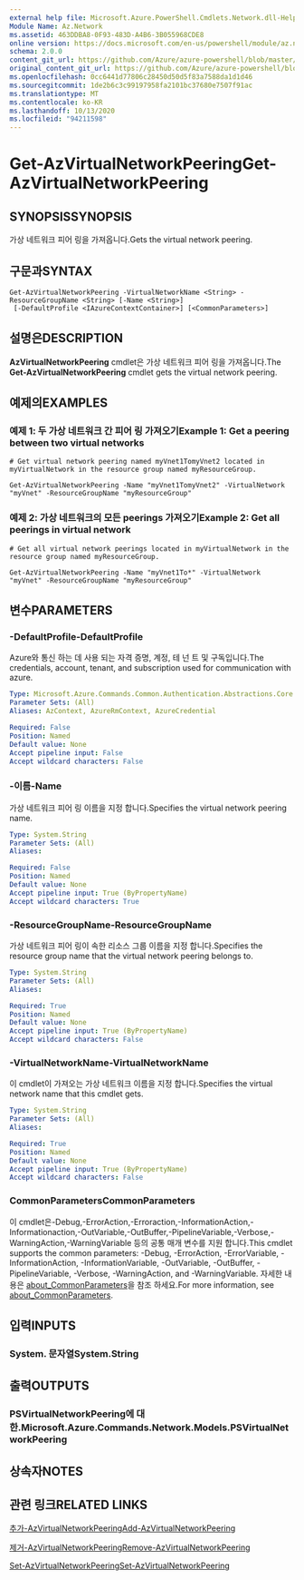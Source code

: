 ```yaml
---
external help file: Microsoft.Azure.PowerShell.Cmdlets.Network.dll-Help.xml
Module Name: Az.Network
ms.assetid: 463DDBA8-0F93-483D-A4B6-3B055968CDE8
online version: https://docs.microsoft.com/en-us/powershell/module/az.network/get-azvirtualnetworkpeering
schema: 2.0.0
content_git_url: https://github.com/Azure/azure-powershell/blob/master/src/Network/Network/help/Get-AzVirtualNetworkPeering.md
original_content_git_url: https://github.com/Azure/azure-powershell/blob/master/src/Network/Network/help/Get-AzVirtualNetworkPeering.md
ms.openlocfilehash: 0cc6441d77806c28450d50d5f83a7588da1d1d46
ms.sourcegitcommit: 1de2b6c3c99197958fa2101bc37680e7507f91ac
ms.translationtype: MT
ms.contentlocale: ko-KR
ms.lasthandoff: 10/13/2020
ms.locfileid: "94211598"
---
```

# <span data-ttu-id="7baab-101">Get-AzVirtualNetworkPeering</span><span class="sxs-lookup"><span data-stu-id="7baab-101">Get-AzVirtualNetworkPeering</span></span>

## <span data-ttu-id="7baab-102">SYNOPSIS</span><span class="sxs-lookup"><span data-stu-id="7baab-102">SYNOPSIS</span></span>
<span data-ttu-id="7baab-103">가상 네트워크 피어 링을 가져옵니다.</span><span class="sxs-lookup"><span data-stu-id="7baab-103">Gets the virtual network peering.</span></span>

## <span data-ttu-id="7baab-104">구문과</span><span class="sxs-lookup"><span data-stu-id="7baab-104">SYNTAX</span></span>

```
Get-AzVirtualNetworkPeering -VirtualNetworkName <String> -ResourceGroupName <String> [-Name <String>]
 [-DefaultProfile <IAzureContextContainer>] [<CommonParameters>]
```

## <span data-ttu-id="7baab-105">설명은</span><span class="sxs-lookup"><span data-stu-id="7baab-105">DESCRIPTION</span></span>
<span data-ttu-id="7baab-106">**AzVirtualNetworkPeering** cmdlet은 가상 네트워크 피어 링을 가져옵니다.</span><span class="sxs-lookup"><span data-stu-id="7baab-106">The **Get-AzVirtualNetworkPeering** cmdlet gets the virtual network peering.</span></span>

## <span data-ttu-id="7baab-107">예제의</span><span class="sxs-lookup"><span data-stu-id="7baab-107">EXAMPLES</span></span>

### <span data-ttu-id="7baab-108">예제 1: 두 가상 네트워크 간 피어 링 가져오기</span><span class="sxs-lookup"><span data-stu-id="7baab-108">Example 1: Get a peering between two virtual networks</span></span>
```
# Get virtual network peering named myVnet1TomyVnet2 located in myVirtualNetwork in the resource group named myResourceGroup.

Get-AzVirtualNetworkPeering -Name "myVnet1TomyVnet2" -VirtualNetwork "myVnet" -ResourceGroupName "myResourceGroup"
```

### <span data-ttu-id="7baab-109">예제 2: 가상 네트워크의 모든 peerings 가져오기</span><span class="sxs-lookup"><span data-stu-id="7baab-109">Example 2: Get all peerings in virtual network</span></span>
```
# Get all virtual network peerings located in myVirtualNetwork in the resource group named myResourceGroup.

Get-AzVirtualNetworkPeering -Name "myVnet1To*" -VirtualNetwork "myVnet" -ResourceGroupName "myResourceGroup"
```

## <span data-ttu-id="7baab-110">변수</span><span class="sxs-lookup"><span data-stu-id="7baab-110">PARAMETERS</span></span>

### <span data-ttu-id="7baab-111">-DefaultProfile</span><span class="sxs-lookup"><span data-stu-id="7baab-111">-DefaultProfile</span></span>
<span data-ttu-id="7baab-112">Azure와 통신 하는 데 사용 되는 자격 증명, 계정, 테 넌 트 및 구독입니다.</span><span class="sxs-lookup"><span data-stu-id="7baab-112">The credentials, account, tenant, and subscription used for communication with azure.</span></span>

```yaml
Type: Microsoft.Azure.Commands.Common.Authentication.Abstractions.Core.IAzureContextContainer
Parameter Sets: (All)
Aliases: AzContext, AzureRmContext, AzureCredential

Required: False
Position: Named
Default value: None
Accept pipeline input: False
Accept wildcard characters: False
```

### <span data-ttu-id="7baab-113">-이름</span><span class="sxs-lookup"><span data-stu-id="7baab-113">-Name</span></span>
<span data-ttu-id="7baab-114">가상 네트워크 피어 링 이름을 지정 합니다.</span><span class="sxs-lookup"><span data-stu-id="7baab-114">Specifies the virtual network peering name.</span></span>

```yaml
Type: System.String
Parameter Sets: (All)
Aliases:

Required: False
Position: Named
Default value: None
Accept pipeline input: True (ByPropertyName)
Accept wildcard characters: True
```

### <span data-ttu-id="7baab-115">-ResourceGroupName</span><span class="sxs-lookup"><span data-stu-id="7baab-115">-ResourceGroupName</span></span>
<span data-ttu-id="7baab-116">가상 네트워크 피어 링이 속한 리소스 그룹 이름을 지정 합니다.</span><span class="sxs-lookup"><span data-stu-id="7baab-116">Specifies the resource group name that the virtual network peering belongs to.</span></span>

```yaml
Type: System.String
Parameter Sets: (All)
Aliases:

Required: True
Position: Named
Default value: None
Accept pipeline input: True (ByPropertyName)
Accept wildcard characters: False
```

### <span data-ttu-id="7baab-117">-VirtualNetworkName</span><span class="sxs-lookup"><span data-stu-id="7baab-117">-VirtualNetworkName</span></span>
<span data-ttu-id="7baab-118">이 cmdlet이 가져오는 가상 네트워크 이름을 지정 합니다.</span><span class="sxs-lookup"><span data-stu-id="7baab-118">Specifies the virtual network name that this cmdlet gets.</span></span>

```yaml
Type: System.String
Parameter Sets: (All)
Aliases:

Required: True
Position: Named
Default value: None
Accept pipeline input: True (ByPropertyName)
Accept wildcard characters: False
```

### <span data-ttu-id="7baab-119">CommonParameters</span><span class="sxs-lookup"><span data-stu-id="7baab-119">CommonParameters</span></span>
<span data-ttu-id="7baab-120">이 cmdlet은-Debug,-ErrorAction,-Erroraction,-InformationAction,-Informationaction,-OutVariable,-OutBuffer,-PipelineVariable,-Verbose,-WarningAction,-WarningVariable 등의 공통 매개 변수를 지원 합니다.</span><span class="sxs-lookup"><span data-stu-id="7baab-120">This cmdlet supports the common parameters: -Debug, -ErrorAction, -ErrorVariable, -InformationAction, -InformationVariable, -OutVariable, -OutBuffer, -PipelineVariable, -Verbose, -WarningAction, and -WarningVariable.</span></span> <span data-ttu-id="7baab-121">자세한 내용은 [about_CommonParameters](http://go.microsoft.com/fwlink/?LinkID=113216)을 참조 하세요.</span><span class="sxs-lookup"><span data-stu-id="7baab-121">For more information, see [about_CommonParameters](http://go.microsoft.com/fwlink/?LinkID=113216).</span></span>

## <span data-ttu-id="7baab-122">입력</span><span class="sxs-lookup"><span data-stu-id="7baab-122">INPUTS</span></span>

### <span data-ttu-id="7baab-123">System. 문자열</span><span class="sxs-lookup"><span data-stu-id="7baab-123">System.String</span></span>

## <span data-ttu-id="7baab-124">출력</span><span class="sxs-lookup"><span data-stu-id="7baab-124">OUTPUTS</span></span>

### <span data-ttu-id="7baab-125">PSVirtualNetworkPeering에 대 한.</span><span class="sxs-lookup"><span data-stu-id="7baab-125">Microsoft.Azure.Commands.Network.Models.PSVirtualNetworkPeering</span></span>

## <span data-ttu-id="7baab-126">상속자</span><span class="sxs-lookup"><span data-stu-id="7baab-126">NOTES</span></span>

## <span data-ttu-id="7baab-127">관련 링크</span><span class="sxs-lookup"><span data-stu-id="7baab-127">RELATED LINKS</span></span>

[<span data-ttu-id="7baab-128">추가-AzVirtualNetworkPeering</span><span class="sxs-lookup"><span data-stu-id="7baab-128">Add-AzVirtualNetworkPeering</span></span>](./Add-AzVirtualNetworkPeering.md)

[<span data-ttu-id="7baab-129">제거-AzVirtualNetworkPeering</span><span class="sxs-lookup"><span data-stu-id="7baab-129">Remove-AzVirtualNetworkPeering</span></span>](./Remove-AzVirtualNetworkPeering.md)

[<span data-ttu-id="7baab-130">Set-AzVirtualNetworkPeering</span><span class="sxs-lookup"><span data-stu-id="7baab-130">Set-AzVirtualNetworkPeering</span></span>](./Set-AzVirtualNetworkPeering.md)
